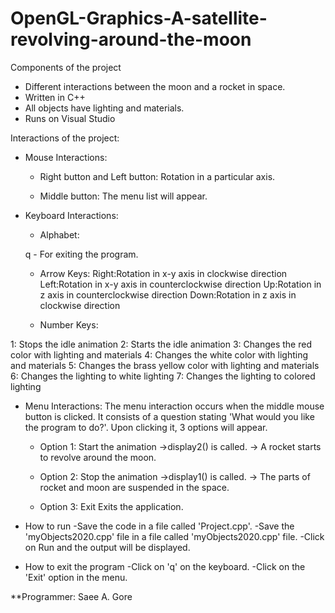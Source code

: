 # OpenGL-Graphics-A-satellite-revolving-around-the-moon

Components of the project 

- Different interactions between the moon and a rocket in space.
- Written in C++ 
- All objects have lighting and materials.
- Runs on Visual Studio

Interactions of the project:
- Mouse Interactions: 

  - Right button and Left button: Rotation in a particular axis.

  - Middle button: The menu list will appear.

- Keyboard Interactions: 

  - Alphabet: 

  q - For exiting the program.

  - Arrow Keys: 
  Right:Rotation in x-y axis in clockwise direction
  Left:Rotation in x-y axis in counterclockwise direction
  Up:Rotation in z axis in counterclockwise direction
  Down:Rotation in z axis in clockwise direction

  - Number Keys:
 
 1: Stops the idle animation
 2: Starts the idle animation
 3: Changes the red color with lighting and materials
 4: Changes the white color with lighting and materials
 5: Changes the brass yellow color with lighting and materials
 6: Changes the lighting to white lighting
 7: Changes the lighting to colored lighting

- Menu Interactions: 
  The menu interaction occurs when the middle mouse button is clicked.
  It consists of a question stating 'What would you like the program to do?'.
  Upon clicking it, 3 options will appear.

  - Option 1: Start the animation 
  ->display2() is called.
  -> A rocket starts to revolve around the moon.

  - Option 2: Stop the animation 
  ->display1() is called.
  -> The parts of rocket and moon are suspended in the space. 

  - Option 3: Exit 
  Exits the application.
  
- How to run 
-Save the code in a file called 'Project.cpp'. 
-Save the 'myObjects2020.cpp' file in a file called 'myObjects2020.cpp' file.
-Click on Run and the output will be displayed.

- How to exit the program 
-Click on 'q' on the keyboard.
-Click on the 'Exit' option in the menu.

**Programmer: Saee A. Gore
